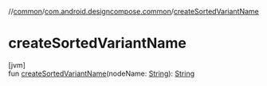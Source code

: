 //[common](../../index.md)/[com.android.designcompose.common](index.md)/[createSortedVariantName](create-sorted-variant-name.md)

# createSortedVariantName

[jvm]\
fun [createSortedVariantName](create-sorted-variant-name.md)(nodeName: [String](https://kotlinlang.org/api/latest/jvm/stdlib/kotlin/-string/index.html)): [String](https://kotlinlang.org/api/latest/jvm/stdlib/kotlin/-string/index.html)
